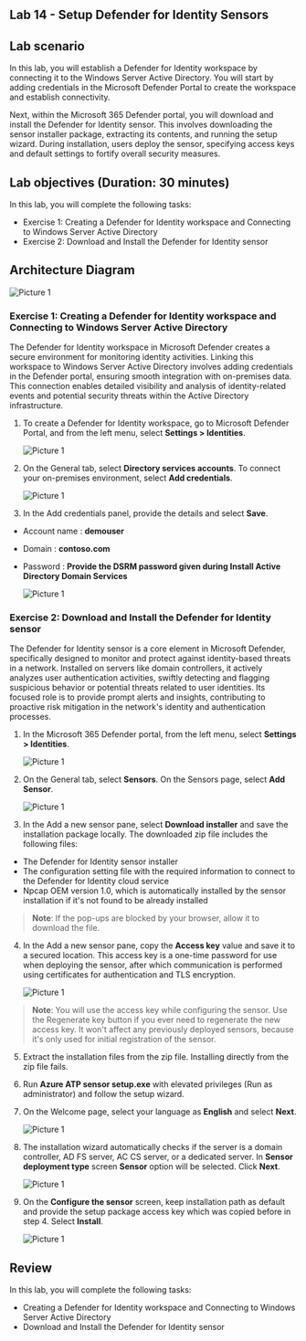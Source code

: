 ## Lab 14 - Setup Defender for Identity Sensors 

## Lab scenario

In this lab, you will establish a Defender for Identity workspace by connecting it to the Windows Server Active Directory. You will start by adding credentials in the Microsoft Defender Portal to create the workspace and establish connectivity.

Next, within the Microsoft 365 Defender portal, you will download and install the Defender for Identity sensor. This involves downloading the sensor installer package, extracting its contents, and running the setup wizard. During installation, users deploy the sensor, specifying access keys and default settings to fortify overall security measures.

## Lab objectives (Duration: 30 minutes)

In this lab, you will complete the following tasks:
- Exercise 1: Creating a Defender for Identity workspace and Connecting to Windows Server Active Directory
- Exercise 2: Download and Install the Defender for Identity sensor

## Architecture Diagram

   ![Picture 1](../Media/lab14-arch.png)

### Exercise 1: Creating a Defender for Identity workspace and Connecting to Windows Server Active Directory

The Defender for Identity workspace in Microsoft Defender creates a secure environment for monitoring identity activities. Linking this workspace to Windows Server Active Directory involves adding credentials in the Defender portal, ensuring smooth integration with on-premises data. This connection enables detailed visibility and analysis of identity-related events and potential security threats within the Active Directory infrastructure.

1. To create a Defender for Identity workspace, go to Microsoft Defender Portal, and from the left menu, select **Settings > Identities**.

   ![Picture 1](../Media/setupsensor1.png)

2. On the General tab, select **Directory services accounts**. To connect your on-premises environment, select **Add credentials**.

   ![Picture 1](../Media/setupsensor2.png)

3. In the Add credentials panel, provide the details and select **Save**.
- Account name : **demouser**
- Domain : **contoso.com**
- Password : **Provide the DSRM password given during Install Active Directory Domain Services**

   ![Picture 1](../Media/setupsensor3.png)

### Exercise 2: Download and Install the Defender for Identity sensor

The Defender for Identity sensor is a core element in Microsoft Defender, specifically designed to monitor and protect against identity-based threats in a network. Installed on servers like domain controllers, it actively analyzes user authentication activities, swiftly detecting and flagging suspicious behavior or potential threats related to user identities. Its focused role is to provide prompt alerts and insights, contributing to proactive risk mitigation in the network's identity and authentication processes.

1. In the Microsoft 365 Defender portal, from the left menu, select **Settings > Identities**.

   ![Picture 1](../Media/setupsensor1.png)

2. On the General tab, select **Sensors**. On the Sensors page, select **Add Sensor**.

   ![Picture 1](../Media/setupsensor4.png)

3. In the Add a new sensor pane, select **Download installer** and save the installation package locally. The downloaded zip file includes the following files:

- The Defender for Identity sensor installer
- The configuration setting file with the required information to connect to the Defender for Identity cloud service
- Npcap OEM version 1.0, which is automatically installed by the sensor installation if it's not found to be already installed

>**Note**: If the pop-ups are blocked by your browser, allow it to download the file.

4. In the Add a new sensor pane, copy the **Access key** value and save it to a secured location. This access key is a one-time password for use when deploying the sensor, after which communication is performed using certificates for authentication and TLS encryption.

   ![Picture 1](../Media/setupsensor5.png)

>**Note**: You will use the access key while configuring the sensor. Use the Regenerate key button if you ever need to regenerate the new access key. It won't affect any previously deployed sensors, because it's only used for initial registration of the sensor.

5. Extract the installation files from the zip file. Installing directly from the zip file fails.

6. Run **Azure ATP sensor setup.exe** with elevated privileges (Run as administrator) and follow the setup wizard.

7. On the Welcome page, select your language as **English** and select **Next**.

   ![Picture 1](../Media/sensor1.png)

8. The installation wizard automatically checks if the server is a domain controller, AD FS server, AC CS server, or a dedicated server. In **Sensor deployment type** screen **Sensor** option will be selected. Click **Next**.

   ![Picture 1](../Media/sensor2.png)

9. On the **Configure the sensor** screen, keep installation path as default and provide the setup package access key which was copied before in step 4. Select **Install**.

   ![Picture 1](../Media/sensor3.png)

## Review
In this lab, you will complete the following tasks:
- Creating a Defender for Identity workspace and Connecting to Windows Server Active Directory
- Download and Install the Defender for Identity sensor
